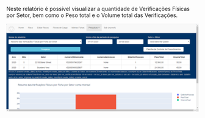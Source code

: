 Neste relatório é possível visualizar a quantidade de Verificações Físicas 
por Setor, bem como o Peso total e o Volume total das Verificações.

![Relatorio Gerencial](../images/RLj1.png)